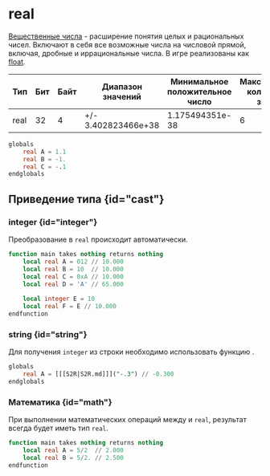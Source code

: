 # real

[Вещественные числа](https://w.wiki/8D3B) - расширение понятия целых и рациональных чисел. Включают в себя все возможные
числа на числовой прямой, включая, дробные и иррациональные числа. В игре реализованы
как [float](https://learn.microsoft.com/en-us/cpp/cpp/data-type-ranges).

| Тип  | Бит | Байт | Диапазон значений   | Минимальное положительное число | Максимальное количество знаков |
|------|-----|------|---------------------|---------------------------------|--------------------------------|
| real | 32  | 4    | +/- 3.402823466e+38 | 1.175494351e-38                 | 6                              |

```SQL
globals
    real A = 1.1
    real B = -1.
    real C = -.1
endglobals
```

## Приведение типа {id="cast"}

### integer {id="integer"}

Преобразование [](integer.md) в `real` происходит автоматически.

```sql
function main takes nothing returns nothing
    local real A = 012 // 10.000
    local real B = 10  // 10.000
    local real C = 0xA // 10.000
    local real D = 'A' // 65.000
    
    local integer E = 10
    local real F = E // 10.000 
endfunction
```

### string {id="string"}

Для получения `integer` из строки необходимо использовать функцию [](S2R.md).

```sql
globals
    real A = [[[S2R|S2R.md]]]("-.3") // -0.300 
endglobals
```

### Математика {id="math"}

При выполнении математических операций между [](integer.md) и `real`, результат всегда будет иметь тип `real`.

```sql
function main takes nothing returns nothing
    local real A = 5/2  // 2.000
    local real B = 5/2. // 2.500
endfunction
```

